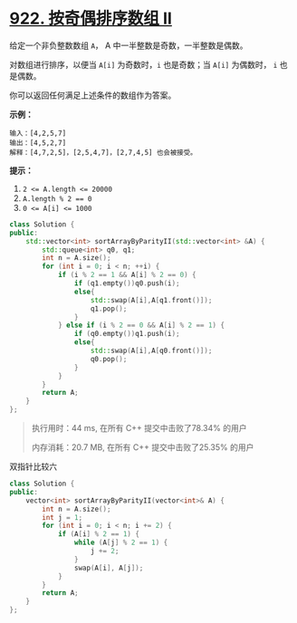# [922. 按奇偶排序数组 II](https://leetcode-cn.com/problems/sort-array-by-parity-ii/)

给定一个非负整数数组 `A`， A 中一半整数是奇数，一半整数是偶数。

对数组进行排序，以便当 `A[i]` 为奇数时，`i` 也是奇数；当 `A[i]` 为偶数时， `i` 也是偶数。

你可以返回任何满足上述条件的数组作为答案。

 

**示例：**

```
输入：[4,2,5,7]
输出：[4,5,2,7]
解释：[4,7,2,5]，[2,5,4,7]，[2,7,4,5] 也会被接受。
```

 

**提示：**

1. `2 <= A.length <= 20000`
2. `A.length % 2 == 0`
3. `0 <= A[i] <= 1000`

```c++
class Solution {
public:
    std::vector<int> sortArrayByParityII(std::vector<int> &A) {
        std::queue<int> q0, q1;
        int n = A.size();
        for (int i = 0; i < n; ++i) {
            if (i % 2 == 1 && A[i] % 2 == 0) {
                if (q1.empty())q0.push(i);
                else{
                    std::swap(A[i],A[q1.front()]);
                    q1.pop();
                }
            } else if (i % 2 == 0 && A[i] % 2 == 1) {
                if (q0.empty())q1.push(i);
                else{
                    std::swap(A[i],A[q0.front()]);
                    q0.pop();
                }
            }
        }
        return A;
    }
};
```

> 执行用时：44 ms, 在所有 C++ 提交中击败了78.34% 的用户
>
> 内存消耗：20.7 MB, 在所有 C++ 提交中击败了25.35% 的用户

双指针比较六

```c++
class Solution {
public:
    vector<int> sortArrayByParityII(vector<int>& A) {
        int n = A.size();
        int j = 1;
        for (int i = 0; i < n; i += 2) {
            if (A[i] % 2 == 1) {
                while (A[j] % 2 == 1) {
                    j += 2;
                }
                swap(A[i], A[j]);
            }
        }   
        return A;
    }
};
```








